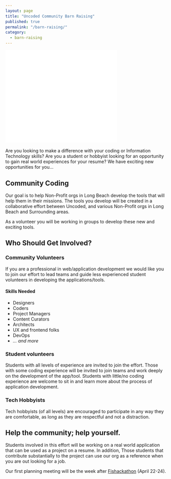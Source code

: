 ```yaml
---
layout: page
title: "Uncoded Community Barn Raising"
published: true
permalink: "/barn-raising/"
category:
  - barn-raising
---
```


<img alt="Uncoded Community Barn Raising" src="/img/logo-barnraising-wh.png" style="max-width:350px;" class="center-block">

Are you looking to make a difference with your coding or Information Technology skills? Are you a student or hobbyist looking for an opportunity to gain real world experiences for your resume? We have exciting new opportunities for you…


## Community Coding

Our goal is to help Non-Profit orgs in Long Beach develop the tools that will help them in their missions. The tools you develop will be created in a collaborative effort between Uncoded, and various Non-Profit orgs in Long Beach and Surrounding areas.


As a volunteer you will be working in groups to develop these new and exciting tools.

## Who Should Get Involved?

### Community Volunteers

If you are a professional in web/application development we would like you to join our effort to lead teams and guide less experienced student volunteers in developing the applications/tools.

#### Skills Needed

- Designers
- Coders
- Project Managers
- Content Curators
- Architects
- UX and frontend folks
- DevOps
- *... and more*


### Student volunteers

Students with all levels of experience are invited to join the effort. Those with some coding experience will be invited to join teams and work deeply on the development of the app/tool. Students with little/no coding experience are welcome to sit in and learn more about the process of application development.

### Tech Hobbyists

Tech hobbyists (of all levels) are encouraged to participate in any way they are comfortable, as long as they are respectful and not a distraction.

## Help the community; help yourself.

Students involved in this effort will be working on a real world application that can be used as a project on a resume. In addition, Those students that contribute substantially to the project can use our org as a reference when you are out looking for a job.

Our first planning meeting will be the week after [Fishackathon](http://www.Fishackathon.co) (April 22-24). <!-- Please sign-up using the Google form below, or using [meetup.com/uncoded/TBD](http://www.meetup.com/uncoded/).*
-->
